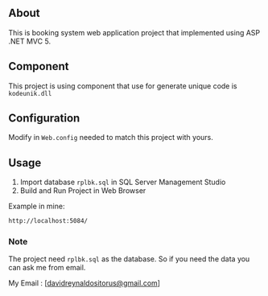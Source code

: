 ## About
This is booking system web application project that implemented using ASP .NET MVC 5. 

## Component
This project is using component that use for generate unique code is ```kodeunik.dll```

## Configuration
Modify in ```Web.config``` needed to match this project with yours.

## Usage
1. Import database ```rplbk.sql``` in SQL Server Management Studio
2. Build and Run Project in Web Browser

Example in mine:
```bash
http://localhost:5084/
```

### Note
The project need ```rplbk.sql``` as the database.
So if you need the data you can ask me from email.

My Email : [davidreynaldositorus@gmail.com]

